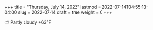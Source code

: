 +++
title = "Thursday, July 14, 2022"
lastmod = 2022-07-14T04:55:13-04:00
slug = 2022-07-14
draft = true
weight = 0
+++

⛅️  Partly cloudy +63°F



[//]: # "Exported with love from a post written in Org mode"
[//]: # "- https://github.com/kaushalmodi/ox-hugo"
